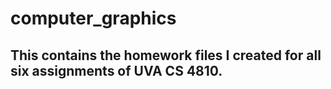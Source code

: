 # computer_graphics
## This contains the homework files I created for all six assignments of UVA CS 4810.
